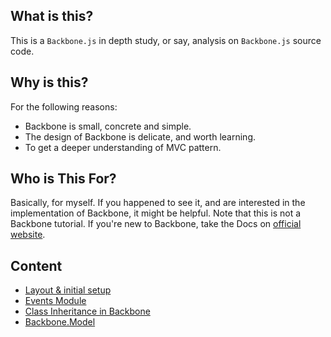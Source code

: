 ## What is this?
This is a `Backbone.js` in depth study, or say, analysis on `Backbone.js` source code.

## Why is this?
For the following reasons:

- Backbone is small, concrete and simple. 
- The design of Backbone is delicate, and worth learning.
- To get a deeper understanding of MVC pattern.

## Who is This For?
Basically, for myself. If you happened to see it, and are interested in the implementation of Backbone, it might be helpful.
Note that this is not a Backbone tutorial. If you're new to Backbone, take the Docs on [official website](http://backbonejs.org/).

## Content
- [Layout & initial setup](layout.md)
- [Events Module](Events-Module.md)
- [Class Inheritance in Backbone](Inheritance.md)
- [Backbone.Model](Model.md)